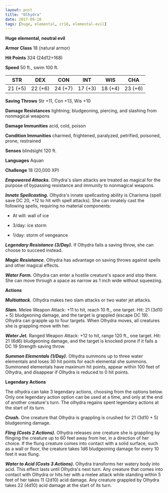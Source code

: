```yaml
---
layout: post
title: "Olhydra"
date: 2017-09-10
tags: [huge, elemental, cr18, elemental-evil]
---
```


**Huge elemental, neutral evil**

**Armor Class** 18 (natural armor)

**Hit Points** 324 (24d12+168)

**Speed** 50 ft., swim 100 ft.

|   STR   |   DEX   |   CON   |   INT   |   WIS   |   CHA   |
|:-----:|:-----:|:-----:|:-----:|:-----:|:-----:|
| 21 (+5) | 22 (+6) | 24 (+7) | 17 (+3) | 18 (+4) | 23 (+6) |

**Saving Throws** Str +11, Con +13, Wis +10

**Damage Resistances** lightning; bludgeoning, piercing, and slashing from nonmagical weapons

**Damage Immunities** acid, cold, poison

**Condition Immunities** charmed, frightened, paralyzed, petrified, poisoned, prone, restrained

**Senses** blindsight 120 ft.

**Languages** Aquan

**Challenge** 18 (20,000 XP)

***Empowered Attacks.*** Olhydra's slam attacks are treated as magical for the purpose of bypassing resistance and immunity to nonmagical weapons.

***Innate Spellcasting.*** Olhydra's innate spellcasting ability is Charisma (spell save DC 20, +12 to hit with spell attacks). She can innately cast the following spells, requiring no material components: 

* At will: wall of ice

* 3/day: ice storm

* 1/day: storm of vengeance

***Legendary Resistance (3/Day).*** If Olhydra fails a saving throw, she can choose to succeed instead.

***Magic Resistance.*** Olhydra has advantage on saving throws against spells and other magical effects.

***Water Form.*** Olhydra can enter a hostile creature's space and stop there. She can move through a space as narrow as 1 inch wide without squeezing.

**Actions**

***Multiattack.*** Olhydra makes two slam attacks or two water jet attacks.

***Slam.*** Melee Weapon Attack: +11 to hit, reach 10 ft., one target. Hit: 21 (3d10 + 5) bludgeoning damage, and the target is grappled (escape DC 19). Olhydra can grapple up to four targets. When Olhydra moves, all creatures she is grappling move with her.

***Water Jet.*** Ranged Weapon Attack: +12 to hit, range 120 ft., one target. Hit: 21 (6d6) bludgeoning damage, and the target is knocked prone if it fails a DC 19 Strength saving throw.

***Summon Elementals (1/Day).*** Olhydra summons up to three water elementals and loses 30 hit points for each elemental she summons. Summoned elementals have maximum hit points, appear within 100 feet of Olhydra, and disappear if Olhydra is reduced to 0 hit points.

**Legendary Actions**

The olhydra can take 3 legendary actions, choosing from the options below. Only one legendary action option can be used at a time, and only at the end of another creature's turn. The olhydra regains spent legendary actions at the start of its turn.

***Crush.*** One creature that Olhydra is grappling is crushed for 21 (3d10 + 5) bludgeoning damage.

***Fling (Costs 2 Actions).*** Olhydra releases one creature she is grappling by flinging the creature up to 60 feet away from her, in a direction of her choice. If the flung creature comes into contact with a solid surface, such as a wall or floor, the creature takes 1d6 bludgeoning damage for every 10 feet it was flung.

***Water to Acid (Costs 3 Actions).*** Olhydra transforms her watery body into acid. This effect lasts until Olhydra's next turn. Any creature that comes into contact with Olhydra or hits her with a melee attack while standing within 5 feet of her takes 11 (2d10) acid damage. Any creature grappled by Olhydra takes 22 (4d10) acid damage at the start of its turn.

